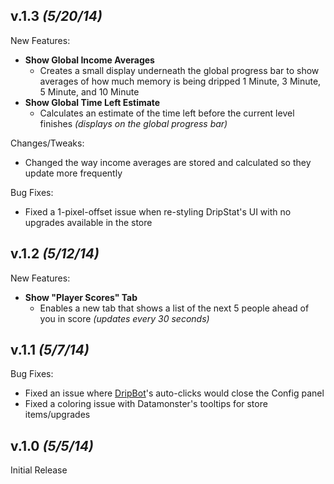 ## v.1.3 _(5/20/14)_

New Features:
* __Show Global Income Averages__
  * Creates a small display underneath the global progress bar to show averages of how much memory is being dripped 1 Minute, 3 Minute, 5 Minute, and 10 Minute
* __Show Global Time Left Estimate__
  * Calculates an estimate of the time left before the current level finishes _(displays on the global progress bar)_

Changes/Tweaks:
* Changed the way income averages are stored and calculated so they update more frequently

Bug Fixes:
* Fixed a 1-pixel-offset issue when re-styling DripStat's UI with no upgrades available in the store

## v.1.2 _(5/12/14)_

New Features:
* __Show "Player Scores" Tab__
  * Enables a new tab that shows a list of the next 5 people ahead of you in score _(updates every 30 seconds)_

## v.1.1 _(5/7/14)_

Bug Fixes:
* Fixed an issue where [DripBot](https://github.com/apottere/DripBot)'s auto-clicks would close the Config panel
* Fixed a coloring issue with Datamonster's tooltips for store items/upgrades

## v.1.0 _(5/5/14)_

Initial Release
